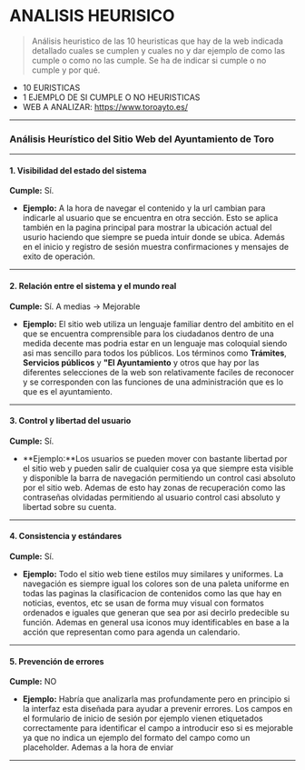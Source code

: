 # ANALISIS HEURISICO
> Análisis heuristico de las 10 heuristicas que hay de la web indicada detallado cuales se cumplen y cuales no y dar ejemplo de como las cumple o como no las cumple. Se ha de indicar si cumple o no cumple y por qué.
- 10 EURISTICAS
- 1 EJEMPLO DE SI CUMPLE O NO HEURISTICAS
- WEB A ANALIZAR: https://www.toroayto.es/

--- 

### Análisis Heurístico del Sitio Web del Ayuntamiento de Toro

---

#### **1. Visibilidad del estado del sistema**

**Cumple:** Sí.
* **Ejemplo:** 
A la hora de navegar el contenido y la url cambian para indicarle al usuario que se encuentra en otra sección. Esto se aplica también en la pagina principal para mostrar la ubicación actual del usurio haciendo que siempre se pueda intuir donde se ubica. Además en el inicio y registro de sesión muestra confirmaciones y mensajes de exito de operación.

---

#### **2. Relación entre el sistema y el mundo real**

**Cumple:** Sí. A medias -> Mejorable
* **Ejemplo:** El sitio web utiliza un lenguaje familiar dentro del ambitito en el que se encuentra comprensible para los ciudadanos dentro de una medida decente mas podria estar en un lenguaje mas coloquial siendo asi mas sencillo para todos los públicos. Los términos como **Trámites**, **Servicios públicos** y **"El Ayuntamiento** y otros que hay por las diferentes selecciones de la web son  relativamente faciles de reconocer y se corresponden con las funciones de una administración que es lo que es el ayuntamiento.

---

#### **3. Control y libertad del usuario**

**Cumple:** Sí.
* **Ejemplo:**Los usuarios se pueden mover con bastante libertad por el sitio web y pueden salir de cualquier cosa ya que siempre esta visible y disponible la barra de navegación permitiendo un control casi absoluto por el sitio web. Ademas de esto hay zonas de recuperación como las contraseñas olvidadas permitiendo al usuario control casi absoluto y libertad sobre su cuenta.

---

#### **4. Consistencia y estándares**

**Cumple:** Sí.
* **Ejemplo:** Todo el sitio web tiene estilos muy similares y uniformes. La navegación es siempre igual los colores son de una paleta uniforme en todas las paginas la clasificacion de contenidos como las que hay en noticias, eventos, etc se usan de forma muy visual con formatos ordenados e iguales que generan que sea por asi decirlo predecible su función. Ademas en general usa iconos muy identificables en base a la acción que representan como para agenda un calendario.

---

#### **5. Prevención de errores**

**Cumple:** NO
* **Ejemplo:** Habría que analizarla mas profundamente pero en principio si la interfaz esta diseñada para ayudar a prevenir errores. Los campos en el formulario de inicio de sesión por ejemplo vienen etiquetados correctamente para identificar el campo a introducir eso si es mejorable ya que no indica un ejemplo del formato del campo como un placeholder. Ademas a la hora de enviar 

---
